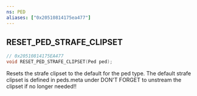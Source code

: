 ```yaml
---
ns: PED
aliases: ["0x20510814175ea477"]
---
```

## RESET_PED_STRAFE_CLIPSET

```c
// 0x20510814175EA477
void RESET_PED_STRAFE_CLIPSET(Ped ped);
```

Resets the strafe clipset to the default for the ped type. The default strafe clipset is defined in peds.meta under <StrafeClipSet> DON'T FORGET to unstream the clipset if no longer needed!!

